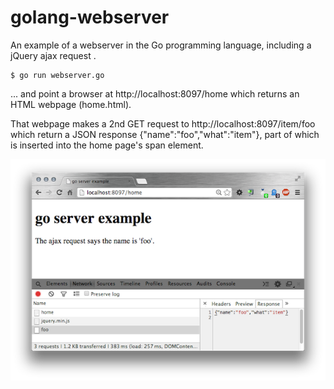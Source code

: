 golang-webserver
================

An example of a webserver in the Go programming language,
including a jQuery ajax request .

    $ go run webserver.go
    
... and point a browser at http://localhost:8097/home
which returns an HTML webpage (home.html).

That webpage makes a 2nd GET request to http://localhost:8097/item/foo
which return a JSON response {"name":"foo","what":"item"}, 
part of which is inserted into the home page's span element.

![](chrome_screenshot.png)




<!-- Security scan triggered at 2025-09-02 02:06:03 -->